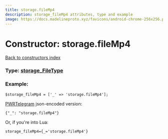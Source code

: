 ```yaml
---
title: storage.fileMp4
description: storage_fileMp4 attributes, type and example
image: https://docs.madelineproto.xyz/favicons/android-chrome-256x256.png
---
```

# Constructor: storage.fileMp4  
[Back to constructors index](index.md)






### Type: [storage\_FileType](../types/storage_FileType.md)


### Example:

```
$storage_fileMp4 = ['_' => 'storage.fileMp4'];
```  

[PWRTelegram](https://pwrtelegram.xyz) json-encoded version:

```
{"_": "storage.fileMp4"}
```


Or, if you're into Lua:  


```
storage_fileMp4={_='storage.fileMp4'}

```



